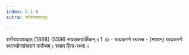 ```yaml
---
index: 5.1.6
sutra: शरीरावयवाद्यत्

---
```

शरीरावयवाद्यत् (1888) (5596 संग्राहकवार्तिकम्॥ 1 ॥) - यत्प्रकरणे रथाच्च - (भाष्यम्) यत्प्रकरणे रथाच्चोपसंख्यानं कर्तव्यम्। रथाय हिता-रथ्या॥